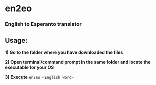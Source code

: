 # en2eo
### English to Esperanto translator

## Usage:

**1) Go to the folder where you have downloaded the files**

**2) Open terminal/command prompt in the same folder and locate the executable for your OS**

**3) Execute** `en2eo <English word>`
